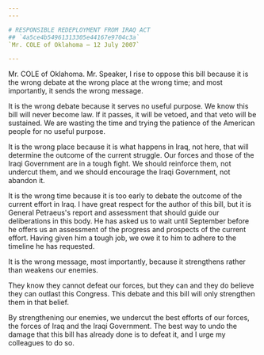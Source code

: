 ```yaml
---
---

# RESPONSIBLE REDEPLOYMENT FROM IRAQ ACT
## `4a5ce4b54961313305e44167e9704c3a`
`Mr. COLE of Oklahoma — 12 July 2007`

---
```



Mr. COLE of Oklahoma. Mr. Speaker, I rise to oppose this bill because 
it is the wrong debate at the wrong place at the wrong time; and most 
importantly, it sends the wrong message.

It is the wrong debate because it serves no useful purpose. We know 
this bill will never become law. If it passes, it will be vetoed, and 
that veto will be sustained. We are wasting the time and trying the 
patience of the American people for no useful purpose.

It is the wrong place because it is what happens in Iraq, not here, 
that will determine the outcome of the current struggle. Our forces and 
those of the Iraqi Government are in a tough fight. We should reinforce 
them, not undercut them, and we should encourage the Iraqi Government, 
not abandon it.

It is the wrong time because it is too early to debate the outcome of 
the current effort in Iraq. I have great respect for the author of this 
bill, but it is General Petraeus's report and assessment that should 
guide our deliberations in this body. He has asked us to wait until 
September before he offers us an assessment of the progress and 
prospects of the current effort. Having given him a tough job, we owe 
it to him to adhere to the timeline he has requested.

It is the wrong message, most importantly, because it strengthens 
rather than weakens our enemies.



They know they cannot defeat our forces, but they can and they do 
believe they can outlast this Congress. This debate and this bill will 
only strengthen them in that belief.

By strengthening our enemies, we undercut the best efforts of our 
forces, the forces of Iraq and the Iraqi Government. The best way to 
undo the damage that this bill has already done is to defeat it, and I 
urge my colleagues to do so.